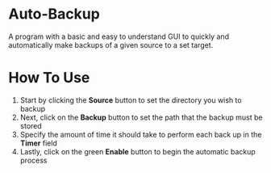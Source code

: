# Auto-Backup
A program with a basic and easy to understand GUI to quickly and automatically make backups of a given source to a set target.

# How To Use
1. Start by clicking the **Source** button to set the directory you wish to backup
2. Next, click on the **Backup** button to set the path that the backup must be stored
3. Specify the amount of time it should take to perform each back up in the **Timer** field
4. Lastly, click on the green **Enable** button to begin the automatic backup process

